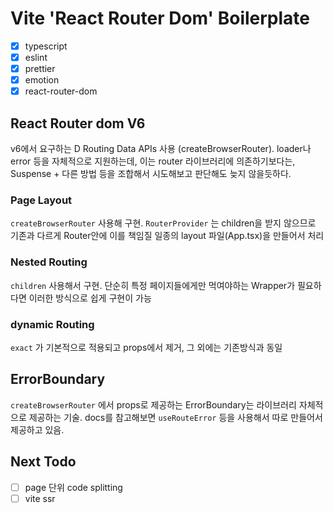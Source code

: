 # Vite 'React Router Dom' Boilerplate

- [x] typescript
- [x] eslint
- [x] prettier
- [x] emotion
- [x] react-router-dom

## React Router dom V6

v6에서 요구하는 D Routing Data APIs 사용 (createBrowserRouter).
loader나 error 등을 자체적으로 지원하는데, 이는 router 라이브러리에 의존하기보다는, Suspense + 다른 방법 등을 조합해서
 시도해보고 판단해도 늦지 않을듯하다.

### Page Layout

`createBrowserRouter` 사용해 구현. `RouterProvider` 는 children을 받지 않으므로 기존과 다르게 Router안에 이를 책임질 일종의 layout 파일(App.tsx)을 만들어서 처리

### Nested Routing

`children` 사용해서 구현. 단순히 특정 페이지들에게만 먹여야하는 Wrapper가 필요하다면 이러한 방식으로 쉽게 구현이 가능

### dynamic Routing

`exact` 가 기본적으로 적용되고 props에서 제거, 그 외에는 기존방식과 동일

## ErrorBoundary

`createBrowserRouter` 에서 props로 제공하는 ErrorBoundary는 라이브러리 자체적으로 제공하는 기술. docs를 참고해보면 `useRouteError` 등을 사용해서 따로 만들어서 제공하고 있음.

## Next Todo

- [ ] page 단위 code splitting
- [ ] vite ssr
